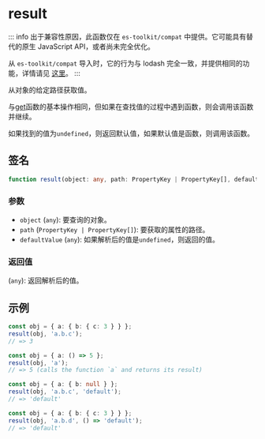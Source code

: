 # result

::: info
出于兼容性原因，此函数仅在 `es-toolkit/compat` 中提供。它可能具有替代的原生 JavaScript API，或者尚未完全优化。

从 `es-toolkit/compat` 导入时，它的行为与 lodash 完全一致，并提供相同的功能，详情请见 [这里](../../../compatibility.md)。
:::

从对象的给定路径获取值。

与[get](./get.md)函数的基本操作相同，但如果在查找值的过程中遇到函数，则会调用该函数并继续。

如果找到的值为`undefined`，则返回默认值，如果默认值是函数，则调用该函数。

## 签名

```typescript
function result(object: any, path: PropertyKey | PropertyKey[], defaultValue?: any | ((...args: any[]) => any)): any;
```

### 参数

- `object` (`any`): 要查询的对象。
- `path` (`PropertyKey | PropertyKey[]`): 要获取的属性的路径。
- `defaultValue` (`any`): 如果解析后的值是`undefined`，则返回的值。

### 返回值

(`any`): 返回解析后的值。

## 示例

```typescript
const obj = { a: { b: { c: 3 } } };
result(obj, 'a.b.c');
// => 3

const obj = { a: () => 5 };
result(obj, 'a');
// => 5 (calls the function `a` and returns its result)

const obj = { a: { b: null } };
result(obj, 'a.b.c', 'default');
// => 'default'

const obj = { a: { b: { c: 3 } } };
result(obj, 'a.b.d', () => 'default');
// => 'default'
```
